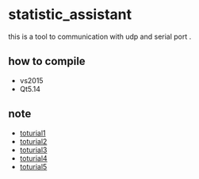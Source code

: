 # statistic_assistant
this is a tool to communication with udp and serial port . 

## how to compile
 - vs2015
 - Qt5.14

## note 
 - [toturial1](https://www.cnblogs.com/pandamohist/p/15177539.html) 
 - [toturial2](https://www.cnblogs.com/pandamohist/p/15177576.html) 
 - [toturial3](https://www.cnblogs.com/pandamohist/p/15177639.html) 
 - [toturial4](https://www.cnblogs.com/pandamohist/p/15177695.html) 
 - [toturial5](https://www.cnblogs.com/pandamohist/p/15201688.html) 

